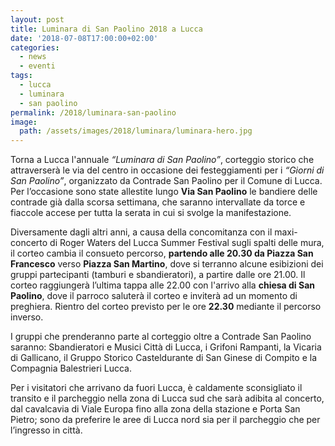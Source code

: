 ```yaml
---
layout: post
title: Luminara di San Paolino 2018 a Lucca
date: '2018-07-08T17:00:00+02:00'
categories:
  - news
  - eventi
tags:
  - lucca
  - luminara
  - san paolino
permalink: /2018/luminara-san-paolino
image:
  path: /assets/images/2018/luminara/luminara-hero.jpg
---
```


Torna a Lucca l'annuale *“Luminara di San Paolino”*, corteggio storico che
attraverserà le via del centro in occasione dei festeggiamenti per i *“Giorni di
San Paolino”*, organizzato da Contrade San Paolino per il Comune di Lucca. Per
l’occasione sono state allestite lungo **Via San Paolino** le bandiere delle
contrade già dalla scorsa settimana, che saranno intervallate da torce e
fiaccole accese per tutta la serata in cui si svolge la manifestazione.

<!-- more -->

Diversamente dagli altri anni, a causa della concomitanza con il maxi-concerto
di Roger Waters del Lucca Summer Festival sugli spalti delle mura, il corteo
cambia il consueto percorso, **partendo alle 20.30 da Piazza San Francesco**
verso **Piazza San Martino**, dove si terranno alcune esibizioni dei gruppi
partecipanti (tamburi e sbandieratori), a partire dalle ore 21.00. Il corteo
raggiungerà l’ultima tappa alle 22.00 con l'arrivo alla **chiesa di San
Paolino**, dove il parroco saluterà il corteo e inviterà ad un momento di
preghiera. Rientro del corteo previsto per le ore **22.30** mediante il percorso
inverso.

I gruppi che prenderanno parte al corteggio oltre a Contrade San Paolino
saranno: Sbandieratori e Musici Città di Lucca, i Grifoni Rampanti, la Vicaria
di Gallicano, il Gruppo Storico Casteldurante di San Ginese di Compito e la
Compagnia Balestrieri Lucca.

Per i visitatori che arrivano da fuori Lucca, è caldamente sconsigliato il
transito e il parcheggio nella zona di Lucca sud che sarà adibita al concerto,
dal cavalcavia di Viale Europa fino alla zona della stazione e Porta San Pietro;
sono da preferire le aree di Lucca nord sia per il parcheggio che per l’ingresso
in città.
